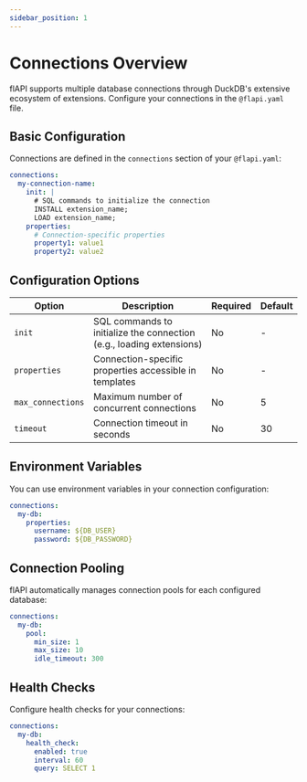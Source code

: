 ```yaml
---
sidebar_position: 1
---
```


# Connections Overview

flAPI supports multiple database connections through DuckDB's extensive ecosystem of extensions. Configure your connections in the `@flapi.yaml` file.

## Basic Configuration

Connections are defined in the `connections` section of your `@flapi.yaml`:

```yaml
connections:
  my-connection-name:
    init: |
      # SQL commands to initialize the connection
      INSTALL extension_name;
      LOAD extension_name;
    properties:
      # Connection-specific properties
      property1: value1
      property2: value2
```

## Configuration Options

| Option | Description | Required | Default |
|--------|-------------|----------|---------|
| `init` | SQL commands to initialize the connection (e.g., loading extensions) | No | - |
| `properties` | Connection-specific properties accessible in templates | No | - |
| `max_connections` | Maximum number of concurrent connections | No | 5 |
| `timeout` | Connection timeout in seconds | No | 30 |

## Environment Variables

You can use environment variables in your connection configuration:

```yaml
connections:
  my-db:
    properties:
      username: ${DB_USER}
      password: ${DB_PASSWORD}
```

## Connection Pooling

flAPI automatically manages connection pools for each configured database:

```yaml
connections:
  my-db:
    pool:
      min_size: 1
      max_size: 10
      idle_timeout: 300
```

## Health Checks

Configure health checks for your connections:

```yaml
connections:
  my-db:
    health_check:
      enabled: true
      interval: 60
      query: SELECT 1
```